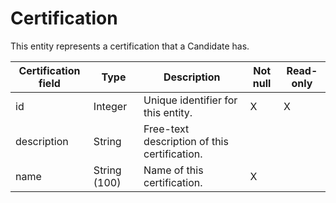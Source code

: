 # Certification

This entity represents a certification that a Candidate has.

| **Certification field** | **Type** | **Description** | **Not null** | **Read-only** |
| --- | --- | --- | --- | --- |
| id | Integer | Unique identifier for this entity. | X | X |
| description | String | Free-text description of this certification. | | |
| name | String (100) | Name of this certification. | X | |